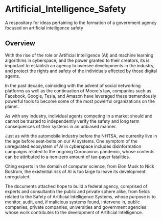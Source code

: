 # Artificial_Intelligence_Safety
A respository for ideas pertaining to the formation of a government agency focused on artificial intelligence safety

## Overview
With the rise of the role or Artificial Intelligence (AI) and machine learning algorithms in cyberspace, and the power granted to their creators, its is important to establish an agency to oversee developments in the industry, and protect the rights and safety of the individuals affected by those digital agents. 

In the past decade, coinciding with the advent of social networking platforms as well as the continuation of Moore's law, companies such as Facebook, Google, Tesla, and Amazon have leveraged these tremendously powerful tools to become some of the most powerful organizations on the planet.

As with any industry, individual agents competing in a market should and cannot be trusted to independently verify the safety and long term consequences of their systems in an unbiased manner.

Just as with the automobile industry before the NHTSA, we currenlty live in the age before seat-belts on our AI systems. One symptom of the unregulated ecosystem of AI in cyberspace includes disinformation campaigns related to the ongoing Coronavirus pandemic, whose contents can be attributed to a non-zero amount of tax-payer fatalities.

Citing experts in the domain of computer science, from Elon Musk to Nick Bostrom, the existential risk of AI is too large to leave its development unregulated.

The documents attached hope to build a federal agency, comprised of experts and consultantin the public and private sphere alike, from fields related to the Safety of Artificial Intelligence Systems, whose purpose is to monitor, audit, and, if malicious systems found, intervene in, public companies, private companies, universities and government agencies whose work contributes to the development of Artificial Intelligence.
